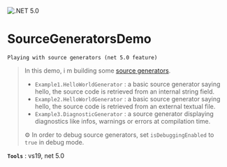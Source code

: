 ﻿![.NET 5.0](https://github.com/aimenux/SourceGeneratorsDemo/workflows/.NET%205.0/badge.svg)
# SourceGeneratorsDemo
```
Playing with source generators (net 5.0 feature)
```

> In this demo, i m building some [source generators](https://devblogs.microsoft.com/dotnet/introducing-c-source-generators/). 
> - `Example1.HelloWorldGenerator` : a basic source generator saying hello, the source code is retrieved from an internal string field.
> - `Example2.HelloWorldGenerator` : a basic source generator saying hello, the source code is retrieved from an external textual file.
> - `Example3.DiagnosticGenerator` : a source generator displaying diagnostics like infos, warnings or errors at compilation time.
>
> :gear: In order to debug source generators, set `isDebuggingEnabled` to `true` in debug mode.

**`Tools`** : vs19, net 5.0
